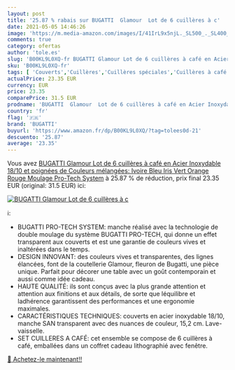 ```yaml
---
layout: post
title: '25.87 % rabais sur BUGATTI  Glamour  Lot de 6 cuillères à c'
date: 2021-05-05 14:46:26
image: 'https://m.media-amazon.com/images/I/41IrL9x5njL._SL500_._SL400_.jpg'
comments: true
category: ofertas
author: 'tole.es'
slug: 'B00KL9L0XQ-fr BUGATTI Glamour Lot de 6 cuillères à café en Acier...'
sku: 'B00KL9L0XQ-fr'
tags: [ 'Couverts','Cuillères','Cuillères spéciales','Cuillères à café','Cuisine et Maison','Vaisselle et arts de la table','bugatti', ]
actualPrice: 23.35 EUR
currency: EUR
price: 23.35
comparePrice: 31.5 EUR
prodname: 'BUGATTI  Glamour  Lot de 6 cuillères à café en Acier Inoxydable 18/10 et poignées de Couleurs mélangées: Ivoire  Bleu  Iris  Vert  Orange  Rouge  Moulage Pro-Tech System'
country: 'fr'
flag: '🇫🇷'
brand: 'BUGATTI'
buyurl: 'https://www.amazon.fr/dp/B00KL9L0XQ/?tag=tolees0d-21'
descuento: '25.87'
average: '23.35'
---
```


Vous avez [BUGATTI  Glamour  Lot de 6 cuillères à café en Acier Inoxydable 18/10 et poignées de Couleurs mélangées: Ivoire  Bleu  Iris  Vert  Orange  Rouge  Moulage Pro-Tech System](https://www.amazon.fr/dp/B00KL9L0XQ/?tag=tolees0d-21)  à  25.87 % de réduction, prix final  23.35 EUR (original: 31.5 EUR) ici:

[![BUGATTI  Glamour  Lot de 6 cuillères à c](https://m.media-amazon.com/images/I/41IrL9x5njL._SL500_._SL400_.jpg)](https://www.amazon.fr/dp/B00KL9L0XQ/?tag=tolees0d-21)

ℹ️:

- BUGATTI PRO-TECH SYSTEM: manche réalisé avec la technologie de double moulage du système BUGATTI PRO-TECH, qui donne un effet transparent aux couverts et est une garantie de couleurs vives et inaltérées dans le temps.
- DESIGN INNOVANT: des couleurs vives et transparentes, des lignes élancées, font de la coutellerie Glamour, fleuron de Bugatti, une pièce unique. Parfait pour décorer une table avec un goût contemporain et aussi comme idée cadeau.
- HAUTE QUALITÉ: ils sont conçus avec la plus grande attention et attention aux finitions et aux détails, de sorte que léquilibre et ladhérence garantissent des performances et une ergonomie maximales.
- CARACTÉRISTIQUES TECHNIQUES: couverts en acier inoxydable 18/10, manche SAN transparent avec des nuances de couleur, 15,2 cm. Lave-vaisselle.
- SET CUILLERES A CAFÉ: cet ensemble se compose de 6 cuillères à café, emballées dans un coffret cadeau lithographié avec fenêtre.

[🛒 Achetez-le maintenant!!](https://www.amazon.fr/dp/B00KL9L0XQ/?tag=tolees0d-21)
